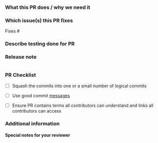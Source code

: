 ### What this PR does / why we need it

### Which issue(s) this PR fixes
<!--
     Usage: Fixes #<issue number>.

     Unless the PR is for a trivial change (e.g. fixing a typo), consider opening an issue first
     (and reference it here) so that the problem the PR addresses can be discussed independently of
     the solutions proposed by this PR.
-->

Fixes #

### Describe testing done for PR

<!-- Example: Created vSphere workload cluster to verify change. -->

### Release note
<!--
     Please add a short text (limit to 1 to 2 sentences if possible) in the release-note block below if
     there is anything in this PR that is worthy of mention in the next release.
-->
```release-note

```

### PR Checklist

<!-- Please acknowledge by checking that they are being followed -->

- [ ] Squash the commits into one or a small number of logical commits
      <!--
      This repository adopts a linear git history model where no merge commits are necessary. To
      keep the commit history tidy, it is recommended that authors be responsible for the decision
      whether to squash the PR's changes into a single commit (and tidy up the commit message in the
      process) or organizing them into a small number of self-contained and meaningful ones.
      -->
- [ ] Use good commit [messages](https://github.com/vmware-tanzu/service-installer-for-vmware-tanzu/blob/main/CONTRIBUTING.md)
- [ ] Ensure PR contains terms all contributors can understand and links all contributors can access


### Additional information


#### Special notes for your reviewer

<!-- Add notes to that can aid in the review process, or leave blank -->

<!--
If this pull request is just an idea or POC, or is not ready for review, select "Create draft pull request" (https://docs.github.com/en/github/collaborating-with-issues-and-pull-requests/about-pull-requests#draft-pull-requests)
instead of "Create pull request"
-->
